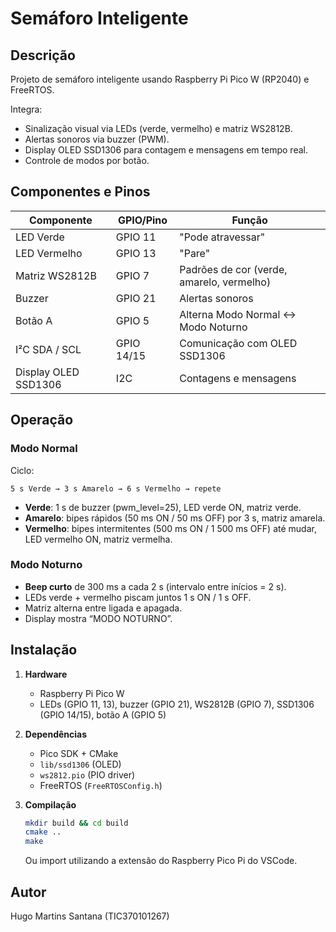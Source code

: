 # Semáforo Inteligente

## Descrição

Projeto de semáforo inteligente usando Raspberry Pi Pico W (RP2040) e FreeRTOS.

Integra:

* Sinalização visual via LEDs (verde, vermelho) e matriz WS2812B.
* Alertas sonoros via buzzer (PWM).
* Display OLED SSD1306 para contagem e mensagens em tempo real.
* Controle de modos por botão.

## Componentes e Pinos

| Componente           | GPIO/Pino  | Função                                    |
| -------------------- | ---------- | ----------------------------------------- |
| LED Verde            | GPIO 11    | "Pode atravessar"                         |
| LED Vermelho         | GPIO 13    | "Pare"                                    |
| Matriz WS2812B       | GPIO 7     | Padrões de cor (verde, amarelo, vermelho) |
| Buzzer               | GPIO 21    | Alertas sonoros                           |
| Botão A              | GPIO 5     | Alterna Modo Normal ↔ Modo Noturno        |
| I²C SDA / SCL        | GPIO 14/15 | Comunicação com OLED SSD1306              |
| Display OLED SSD1306 | I2C        | Contagens e mensagens                     |

## Operação

### Modo Normal

Ciclo:

```
5 s Verde → 3 s Amarelo → 6 s Vermelho → repete
```

* **Verde**: 1 s de buzzer (pwm\_level=25), LED verde ON, matriz verde.
* **Amarelo**: bipes rápidos (50 ms ON / 50 ms OFF) por 3 s, matriz amarela.
* **Vermelho**: bipes intermitentes (500 ms ON / 1 500 ms OFF) até mudar, LED vermelho ON, matriz vermelha.

### Modo Noturno

* **Beep curto** de 300 ms a cada 2 s (intervalo entre inícios = 2 s).
* LEDs verde + vermelho piscam juntos 1 s ON / 1 s OFF.
* Matriz alterna entre ligada e apagada.
* Display mostra “MODO NOTURNO”.

## Instalação

1. **Hardware**

   * Raspberry Pi Pico W
   * LEDs (GPIO 11, 13), buzzer (GPIO 21), WS2812B (GPIO 7), SSD1306 (GPIO 14/15), botão A (GPIO 5)

2. **Dependências**

   * Pico SDK + CMake
   * `lib/ssd1306` (OLED)
   * `ws2812.pio` (PIO driver)
   * FreeRTOS (`FreeRTOSConfig.h`)

3. **Compilação**

   ```bash
   mkdir build && cd build
   cmake ..
   make
   ```

   Ou import utilizando a extensão do Raspberry Pico Pi do VSCode.

## Autor

Hugo Martins Santana (TIC370101267)
